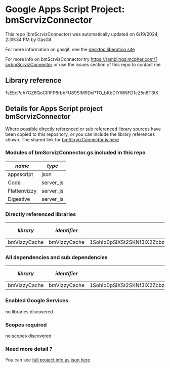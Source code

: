 # Google Apps Script Project: bmScrvizConnector
This repo (bmScrvizConnector) was automatically updated on 6/19/2024, 2:39:34 PM by GasGit

For more information on gasgit, see the [desktop liberation site](https://ramblings.mcpher.com/drive-sdk-and-github/migrategasgit/ "desktop liberation")

For more info on bmScrvizConnector try https://ramblings.mcpher.com/?s=bmScrvizConnector or use the issues section of this repo to contact me
## Library reference
1sEEcPeh7GZ6QoGIRFP6rbbFU89SIM9DxPTO_bKbDIYWNFD1cZ5n6T3tK


## Details for Apps Script project bmScrvizConnector
Where possible directly referenced or sub referenced library sources have been copied to this repository, or you can include the library references shown. 
The shared link for [bmScrvizConnector is here](https://script.google.com/d/1sEEcPeh7GZ6QoGIRFP6rbbFU89SIM9DxPTO_bKbDIYWNFD1cZ5n6T3tK/edit?usp=sharing "open in the GAS IDE")

### Modules of bmScrvizConnector.gs included in this repo
*name*|*type*
--- | --- 
appsscript| json
Code| server_js
Flattenvizzy| server_js
Digestive| server_js
### Directly referenced libraries
*library*|*identifier*|*key*|*version*|*dev mode*|*source*|
--- | --- | --- | --- | --- | --- 
bmVizzyCache| bmVizzyCache|1SohIo0pSlXSt2SKNf3iX2ZcbzE_N0F4BocnKpGuaXgyxx1X6s1nDhjZK|6|no|no
### All dependencies and sub dependencies
*library*|*identifier*|*key*|*version*|*dev mode*|*source*|
--- | --- | --- | --- | --- | --- 
bmVizzyCache| bmVizzyCache|1SohIo0pSlXSt2SKNf3iX2ZcbzE_N0F4BocnKpGuaXgyxx1X6s1nDhjZK|6|no|no
### Enabled Google Services
no libraries discovered
### Scopes required
no scopes discovered
### Need more detail ?
You can see [full project info as json here](info.json)
